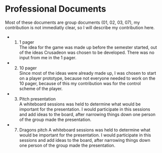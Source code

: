 # Professional Documents
Most of these documents are group documents (01, 02, 03, 07), my contribution is not immediatly clear, so I will describe my contribution here.

 - 01. 1 pager  
The idea for the game was made up before the semester started, out of the ideas Crusadeon was chosen to be developed. There was no input from me in the 1 pager.
 - 02. 10 pager  
  Since most of the ideas were already made up, I was chosen to start on a player prototype, because not everyone needed to work on the 10 pager, because of this my contribution was for the control scheme of the player.
 - 03. Pitch presentation  
A whiteboard sessions was held to determine what would be important for the presentation. I would participate in this sessions and add ideas to the board, after narrowing things down one person of the group made the presentation.
 - 07. Dragons pitch
A whiteboard sessions was held to determine what would be important for the presentation. I would participate in this sessions and add ideas to the board, after narrowing things down one person of the group made the presentation.
